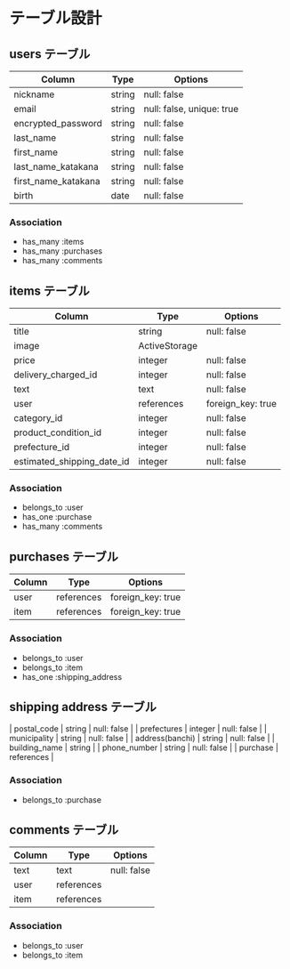 # テーブル設計

## users テーブル

| Column                | Type    | Options                  |
| --------------------- | ------- | ------------------------ |
| nickname              | string  | null: false              |
| email                 | string  | null: false, unique: true|
| encrypted_password    | string  | null: false              |
| last_name             | string  | null: false              |
| first_name            | string  | null: false              |
| last_name_katakana    | string  | null: false              |
| first_name_katakana   | string  | null: false              |
| birth                 | date    | null: false              |


### Association

- has_many :items
- has_many :purchases
- has_many :comments


## items テーブル

| Column                       | Type           | Options                        |
| ---------------------------- | -------------- | ------------------------------ |
| title                        | string         | null: false                    |
| image                        | ActiveStorage  | 
| price                        | integer        | null: false                    |
| delivery_charged_id          | integer        | null: false                    |
| text                         | text           | null: false                    |
| user                         | references     | foreign_key: true              |
| category_id                  | integer        | null: false                    |
| product_condition_id         | integer        | null: false                    |
| prefecture_id                | integer        | null: false                    |
| estimated_shipping_date_id   | integer        | null: false                    |

### Association

- belongs_to :user
- has_one :purchase
- has_many :comments

## purchases テーブル

| Column                       | Type           | Options           |
| ---------------------------- | -------------- | ----------------- |
| user                         | references     | foreign_key: true |
| item                         | references     | foreign_key: true |

### Association

- belongs_to :user
- belongs_to :item
- has_one :shipping_address


## shipping address テーブル
| postal_code                  | string         | null: false       |
| prefectures                  | integer        | null: false       |
| municipality                 | string         | null: false       |
| address(banchi)              | string         | null: false       |
| building_name                | string         | 
| phone_number                 | string         | null: false       |
| purchase                     | references     |  

### Association

- belongs_to :purchase

## comments テーブル

| Column       | Type       | Options           |
| ------------ | ---------- | ----------------- |
| text         | text       | null: false       |
| user         | references | 
| item         | references |

### Association

- belongs_to :user
- belongs_to :item

